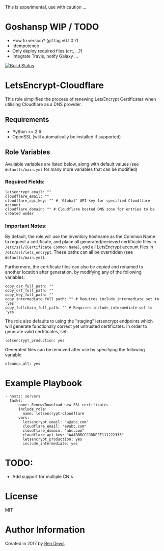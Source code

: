 This is experimental, use with caution ...

# Goshansp WIP / TODO
- How to version? (git tag v0.1.0 ?)
- Idempotence
- Only deploy required files (crt, ...?)
- Integrate Travis, notify Galaxy
...

[![Build Status](https://travis-ci.org/bendews/ansible-letsencrypt-cloudflare.svg?branch=master)](https://travis-ci.org/bendews/ansible-letsencrypt-cloudflare)


# LetsEncrypt-Cloudflare 

This role simplifies the process of renewing LetsEncrypt Certificates when utilising Cloudflare as a DNS provider.

## Requirements

- Python >= 2.6
- OpenSSL (will automatically be installed if supported)

## Role Variables
Available variables are listed below, along with default values (see `defaults/main.yml` for many more variables that can be modified)

### Required Fields:

    letsencrypt_email: ""
    cloudflare_email: ""
    cloudflare_api_key: "" # 'Global' API key for specified Cloudflare account
    cloudflare_domain: "" # Cloudflare hosted DNS zone for entries to be created under

### Important Notes:
By default, the role will use the inventory hostname as the Common Name to request a certificate, and place all generated/recieved certificate files in `/etc/ssl/[Certificate Common Name]`, and all LetsEncrypt account files in `/etc/ssl/lets_encrypt`. These paths can all be overridden (see `defaults/main.yml`).

Furthermore, the certificate files can also be copied and renamed to another location after generation, by modifying any of the following variables:

    copy_csr_full_path: ""
    copy_crt_full_path: ""
    copy_key_full_path: ""
    copy_intermediate_full_path: "" # Requires include_intermediate set to 'yes'
    copy_fullchain_full_path: "" # Requires include_intermediate set to 'yes'

The role also defaults to using the "staging" letsencrypt endpoints which will generate functionally correct yet untrusted certificates. In order to generate valid certificates, set:  

    letsencrypt_production: yes


Generated files can be removed after use by specifying the following variable:

    cleanup_all: yes

# Example Playbook

    - hosts: servers
      tasks:
        - name: Renew/Download new SSL certificates
          include_role:
            name: letsencrypt-cloudflare
          vars:
            letsencrypt_email: "a@abc.com"
            cloudflare_email: "a@abc.com"
            cloudflare_domain: "abc.com"
            cloudflare_api_key: "AAABBBCCCDDDEEE111222333"
            letsencrypt_production: yes
            include_intermediate: yes


# TODO:

- Add support for multiple CN's

# License

MIT

# Author Information

Created in 2017 by [Ben Dews](bendews.com)